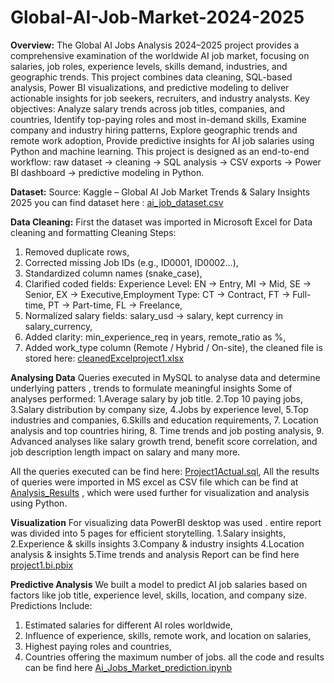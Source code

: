 # Global-AI-Job-Market-2024-2025

**Overview:**
The Global AI Jobs Analysis 2024–2025 project provides a comprehensive examination of the worldwide AI job market, focusing on salaries, job roles, experience levels, skills demand, industries, and geographic trends. This project combines data cleaning, SQL-based analysis, Power BI visualizations, and predictive modeling to deliver actionable insights for job seekers, recruiters, and industry analysts.
Key objectives:
Analyze salary trends across job titles, companies, and countries,
Identify top-paying roles and most in-demand skills,
Examine company and industry hiring patterns,
Explore geographic trends and remote work adoption,
Provide predictive insights for AI job salaries using Python and machine learning.
This project is designed as an end-to-end workflow: raw dataset → cleaning → SQL analysis → CSV exports → Power BI dashboard → predictive modeling in Python.

**Dataset:**
Source: Kaggle – Global AI Job Market Trends & Salary Insights 2025
 you can find dataset here : [ai_job_dataset.csv](ai_job_dataset.csv)

**Data Cleaning:**
First the dataset was imported in Microsoft Excel for Data cleaning and formatting
Cleaning Steps:
1. Removed duplicate rows,
2. Corrected missing Job IDs (e.g., ID0001, ID0002…),
3. Standardized column names (snake_case),
4. Clarified coded fields:
Experience Level: EN → Entry, MI → Mid, SE → Senior, EX → Executive,Employment Type: CT → Contract, FT → Full-time, PT → Part-time, FL → Freelance,
5. Normalized salary fields: salary_usd → salary, kept currency in salary_currency,
6. Added clarity: min_experience_req in years, remote_ratio as %,
7. Added work_type column (Remote / Hybrid / On-site),
   the cleaned file is stored here: [cleanedExcelproject1.xlsx](cleanedExcelproject1.xlsx)

**Analysing Data**
Queries executed in MySQL to analyse data and determine underlying patters , trends to formulate meaningful insights
Some of analyses performed:
1.Average salary by job title.
2.Top 10 paying jobs,
3.Salary distribution by company size,
4.Jobs by experience level,
5.Top industries and companies,
6.Skills and education requirements,
7. Location analysis and top countries hiring,
8. Time trends and job posting analysis,
9. Advanced analyses like salary growth trend, benefit score correlation, and job description length impact on salary and many more.

All the queries executed can be find here: [Project1Actual.sql](Project1Actual.sql), 
All the results of queries were imported in MS excel as CSV file which can be find at [Analysis_Results](Analysis_Results) , which were used further for visualization and analysis using Python.

**Visualization**
For visualizing data PowerBI desktop was used . entire report was divided into 5 pages for efficient storytelling.
1.Salary insights,
2.Experience & skills insights
3.Company & industry insights
4.Location analysis & insights
5.Time trends and analysis
Report can be find here [project1.bi.pbix](project1.bi.pbix)

**Predictive Analysis**
We built a model to predict AI job salaries based on factors like job title, experience level, skills, location, and company size.
Predictions Include:
1. Estimated salaries for different AI roles worldwide,
2. Influence of experience, skills, remote work, and location on salaries,
3. Highest paying roles and countries,
4. Countries offering the maximum number of jobs.
all the code and results can be find here [Ai_Jobs_Market_prediction.ipynb](Ai_Jobs_Market_prediction.ipynb)

